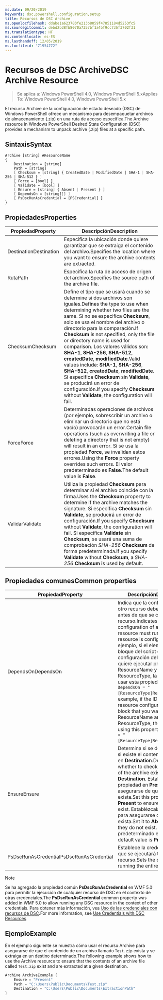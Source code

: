```yaml
---
ms.date: 09/20/2019
keywords: dsc,powershell,configuration,setup
title: Recursos de DSC Archive
ms.openlocfilehash: ddabe1a623783fe213b8059f47851184d5253fc5
ms.sourcegitcommit: debd2b38fb8070a7357bf1a4bf9cc736f3702f31
ms.translationtype: HT
ms.contentlocale: es-ES
ms.lasthandoff: 12/05/2019
ms.locfileid: "71954772"
---
```

# <a name="dsc-archive-resource"></a><span data-ttu-id="ab360-103">Recursos de DSC Archive</span><span class="sxs-lookup"><span data-stu-id="ab360-103">DSC Archive Resource</span></span>

> <span data-ttu-id="ab360-104">Se aplica a: Windows PowerShell 4.0, Windows PowerShell 5.x</span><span class="sxs-lookup"><span data-stu-id="ab360-104">Applies To: Windows PowerShell 4.0, Windows PowerShell 5.x</span></span>

<span data-ttu-id="ab360-105">El recurso Archive de la configuración de estado deseado (DSC) de Windows PowerShell ofrece un mecanismo para desempaquetar archivos de almacenamiento (.zip) en una ruta de acceso específica.</span><span class="sxs-lookup"><span data-stu-id="ab360-105">The Archive resource in Windows PowerShell Desired State Configuration (DSC) provides a mechanism to unpack archive (.zip) files at a specific path.</span></span>

## <a name="syntax"></a><span data-ttu-id="ab360-106">Sintaxis</span><span class="sxs-lookup"><span data-stu-id="ab360-106">Syntax</span></span>

```Syntax
Archive [string] #ResourceName
{
    Destination = [string]
    Path = [string]
    [ Checksum = [string] { CreatedDate | ModifiedDate | SHA-1 | SHA-256 | SHA-512 } ]
    [ Force = [bool] ]
    [ Validate = [bool] ]
    [ Ensure = [string] { Absent | Present } ]
    [ DependsOn = [string[]] ]
    [ PsDscRunAsCredential = [PSCredential] ]
}
```

## <a name="properties"></a><span data-ttu-id="ab360-107">Propiedades</span><span class="sxs-lookup"><span data-stu-id="ab360-107">Properties</span></span>

|<span data-ttu-id="ab360-108">Propiedad</span><span class="sxs-lookup"><span data-stu-id="ab360-108">Property</span></span> |<span data-ttu-id="ab360-109">Descripción</span><span class="sxs-lookup"><span data-stu-id="ab360-109">Description</span></span> |
|---|---|
|<span data-ttu-id="ab360-110">Destination</span><span class="sxs-lookup"><span data-stu-id="ab360-110">Destination</span></span> |<span data-ttu-id="ab360-111">Especifica la ubicación donde quiere garantizar que se extraiga el contenido del archivo.</span><span class="sxs-lookup"><span data-stu-id="ab360-111">Specifies the location where you want to ensure the archive contents are extracted.</span></span> |
|<span data-ttu-id="ab360-112">Ruta</span><span class="sxs-lookup"><span data-stu-id="ab360-112">Path</span></span> |<span data-ttu-id="ab360-113">Especifica la ruta de acceso de origen del archivo.</span><span class="sxs-lookup"><span data-stu-id="ab360-113">Specifies the source path of the archive file.</span></span> |
|<span data-ttu-id="ab360-114">Checksum</span><span class="sxs-lookup"><span data-stu-id="ab360-114">Checksum</span></span> |<span data-ttu-id="ab360-115">Define el tipo que se usará cuando se determine si dos archivos son iguales.</span><span class="sxs-lookup"><span data-stu-id="ab360-115">Defines the type to use when determining whether two files are the same.</span></span> <span data-ttu-id="ab360-116">Si no se especifica **Checksum**, solo se usa el nombre del archivo o directorio para la comparación.</span><span class="sxs-lookup"><span data-stu-id="ab360-116">If **Checksum** is not specified, only the file or directory name is used for comparison.</span></span> <span data-ttu-id="ab360-117">Los valores válidos son: **SHA-1**, **SHA-256**, **SHA-512**, **createdDate**, **modifiedDate**.</span><span class="sxs-lookup"><span data-stu-id="ab360-117">Valid values include: **SHA-1**, **SHA-256**, **SHA-512**, **createdDate**, **modifiedDate**.</span></span> <span data-ttu-id="ab360-118">Si especifica **Checksum** sin **Validate**, se producirá un error de configuración.</span><span class="sxs-lookup"><span data-stu-id="ab360-118">If you specify **Checksum** without **Validate**, the configuration will fail.</span></span> |
|<span data-ttu-id="ab360-119">Force</span><span class="sxs-lookup"><span data-stu-id="ab360-119">Force</span></span> |<span data-ttu-id="ab360-120">Determinadas operaciones de archivos (por ejemplo, sobrescribir un archivo o eliminar un directorio que no está vacío) provocarán un error.</span><span class="sxs-lookup"><span data-stu-id="ab360-120">Certain file operations (such as overwriting a file or deleting a directory that is not empty) will result in an error.</span></span> <span data-ttu-id="ab360-121">Si se usa la propiedad **Force**, se invalidan estos errores.</span><span class="sxs-lookup"><span data-stu-id="ab360-121">Using the **Force** property overrides such errors.</span></span> <span data-ttu-id="ab360-122">El valor predeterminado es **False**.</span><span class="sxs-lookup"><span data-stu-id="ab360-122">The default value is **False**.</span></span> |
|<span data-ttu-id="ab360-123">Validar</span><span class="sxs-lookup"><span data-stu-id="ab360-123">Validate</span></span>| <span data-ttu-id="ab360-124">Utiliza la propiedad **Checksum** para determinar si el archivo coincide con la firma.</span><span class="sxs-lookup"><span data-stu-id="ab360-124">Uses the **Checksum** property to determine if the archive matches the signature.</span></span> <span data-ttu-id="ab360-125">Si especifica **Checksum** sin **Validate**, se producirá un error de configuración.</span><span class="sxs-lookup"><span data-stu-id="ab360-125">If you specify **Checksum** without **Validate**, the configuration will fail.</span></span> <span data-ttu-id="ab360-126">Si especifica **Validate** sin **Checksum**, se usará una suma de comprobación _SHA-256_ **Checksum** de forma predeterminada.</span><span class="sxs-lookup"><span data-stu-id="ab360-126">If you specify **Validate** without **Checksum**, a _SHA-256_ **Checksum** is used by default.</span></span> |

## <a name="common-properties"></a><span data-ttu-id="ab360-127">Propiedades comunes</span><span class="sxs-lookup"><span data-stu-id="ab360-127">Common properties</span></span>

|<span data-ttu-id="ab360-128">Propiedad</span><span class="sxs-lookup"><span data-stu-id="ab360-128">Property</span></span> |<span data-ttu-id="ab360-129">Descripción</span><span class="sxs-lookup"><span data-stu-id="ab360-129">Description</span></span> |
|---|---|
|<span data-ttu-id="ab360-130">DependsOn</span><span class="sxs-lookup"><span data-stu-id="ab360-130">DependsOn</span></span> |<span data-ttu-id="ab360-131">Indica que la configuración de otro recurso debe ejecutarse antes de que se configure este recurso.</span><span class="sxs-lookup"><span data-stu-id="ab360-131">Indicates that the configuration of another resource must run before this resource is configured.</span></span> <span data-ttu-id="ab360-132">Por ejemplo, si el elemento ID del bloque del script de configuración del recurso que quiere ejecutar primero es ResourceName y su tipo es ResourceType, la sintaxis para usar esta propiedad es `DependsOn = "[ResourceType]ResourceName"`.</span><span class="sxs-lookup"><span data-stu-id="ab360-132">For example, if the ID of the resource configuration script block that you want to run first is ResourceName and its type is ResourceType, the syntax for using this property is `DependsOn = "[ResourceType]ResourceName"`.</span></span> |
|<span data-ttu-id="ab360-133">Ensure</span><span class="sxs-lookup"><span data-stu-id="ab360-133">Ensure</span></span> |<span data-ttu-id="ab360-134">Determina si se debe comprobar si existe el contenido del archivo en **Destination**.</span><span class="sxs-lookup"><span data-stu-id="ab360-134">Determines whether to check if the content of the archive exists at the **Destination**.</span></span> <span data-ttu-id="ab360-135">Establezca esta propiedad en **Present** para asegurarse de que el contenido exista.</span><span class="sxs-lookup"><span data-stu-id="ab360-135">Set this property to **Present** to ensure the contents exist.</span></span> <span data-ttu-id="ab360-136">Establézcala en **Absent** para asegurarse de que no exista.</span><span class="sxs-lookup"><span data-stu-id="ab360-136">Set it to **Absent** to ensure they do not exist.</span></span> <span data-ttu-id="ab360-137">El valor predeterminado es **Present**.</span><span class="sxs-lookup"><span data-stu-id="ab360-137">The default value is **Present**.</span></span> |
|<span data-ttu-id="ab360-138">PsDscRunAsCredential</span><span class="sxs-lookup"><span data-stu-id="ab360-138">PsDscRunAsCredential</span></span> |<span data-ttu-id="ab360-139">Establece la credencial con la que se ejecutará todo el recurso.</span><span class="sxs-lookup"><span data-stu-id="ab360-139">Sets the credential for running the entire resource as.</span></span> |

> [!NOTE]
> <span data-ttu-id="ab360-140">Se ha agregado la propiedad común **PsDscRunAsCredential** en WMF 5.0 para permitir la ejecución de cualquier recurso de DSC en el contexto de otras credenciales.</span><span class="sxs-lookup"><span data-stu-id="ab360-140">The **PsDscRunAsCredential** common property was added in WMF 5.0 to allow running any DSC resource in the context of other credentials.</span></span> <span data-ttu-id="ab360-141">Para obtener más información, vea [Uso de las credenciales con recursos de DSC](../../../configurations/runasuser.md).</span><span class="sxs-lookup"><span data-stu-id="ab360-141">For more information, see [Use Credentials with DSC Resources](../../../configurations/runasuser.md).</span></span>

## <a name="example"></a><span data-ttu-id="ab360-142">Ejemplo</span><span class="sxs-lookup"><span data-stu-id="ab360-142">Example</span></span>

<span data-ttu-id="ab360-143">En el ejemplo siguiente se muestra cómo usar el recurso Archive para asegurarse de que el contenido de un archivo llamado `Test.zip` exista y se extraiga en un destino determinado.</span><span class="sxs-lookup"><span data-stu-id="ab360-143">The following example shows how to use the Archive resource to ensure that the contents of an archive file called `Test.zip` exist and are extracted at a given destination.</span></span>

```powershell
Archive ArchiveExample {
    Ensure = "Present"
    Path = "C:\Users\Public\Documents\Test.zip"
    Destination = "C:\Users\Public\Documents\ExtractionPath"
}
```